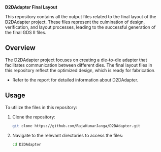  **D2DAdapter Final Layout**

This repository contains all the output files related to the final layout of the D2DAdapter project. These files represent the culmination of design, verification, and layout processes, leading to the successful generation of the final GDS II files.

## Overview

The D2DAdapter project focuses on creating a die-to-die adapter that facilitates communication between different dies. The final layout files in this repository reflect the optimized design, which is ready for fabrication.

- Refer to the report for detailed information about D2DAdapter.

## Usage
To utilize the files in this repository:
1. Clone the repository:
   ```bash
   git clone https://github.com/RajaKumarJanga/D2DAdapter.git
2. Navigate to the relevant directories to access the files:
   ```bash
   cd D2DAdapter

